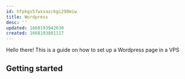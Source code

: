 ```yaml
---
id: hfpkgs57wxxazckgi298miw
title: Wordpress
desc: ''
updated: 1668193942630
created: 1668193801117
---
```


Hello there! This is a guide on how to set up a Wordpress page in a VPS

## Getting started